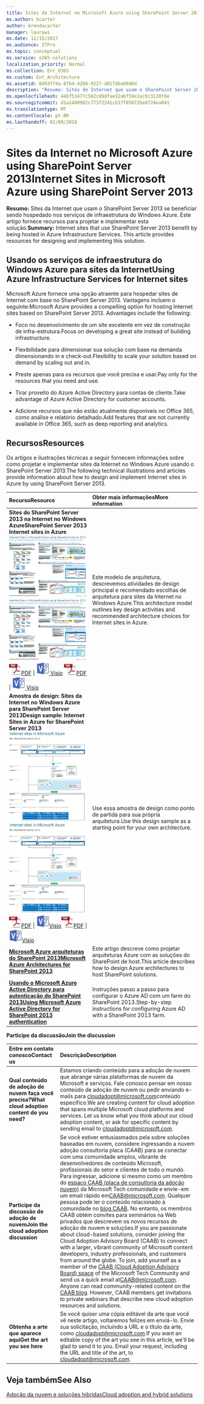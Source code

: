 ```yaml
---
title: Sites da Internet no Microsoft Azure using SharePoint Server 2013
ms.author: bcarter
author: brendacarter
manager: laurawi
ms.date: 12/15/2017
ms.audience: ITPro
ms.topic: conceptual
ms.service: o365-solutions
localization_priority: Normal
ms.collection: Ent_O365
ms.custom: Ent_Architecture
ms.assetid: 0d93ff4a-8fbd-42b8-9227-d817dba0046d
description: "Resumo: Sites de Internet que usam o SharePoint Server 2013 se beneficiar sendo hospedado nos serviços de infraestrutura do Windows Azure. Este artigo fornece recursos para projetar e implementar esta solução."
ms.openlocfilehash: 44bf53477c502c89dfae32abf59e1ac0c3120f8e
ms.sourcegitcommit: d1a1480982c773f2241cb17f85072be8724ea841
ms.translationtype: MT
ms.contentlocale: pt-BR
ms.lasthandoff: 02/09/2018
---
```

# <a name="internet-sites-in-microsoft-azure-using-sharepoint-server-2013"></a><span data-ttu-id="cedda-104">Sites da Internet no Microsoft Azure using SharePoint Server 2013</span><span class="sxs-lookup"><span data-stu-id="cedda-104">Internet Sites in Microsoft Azure using SharePoint Server 2013</span></span>

 <span data-ttu-id="cedda-p102">**Resumo:** Sites da Internet que usam o SharePoint Server 2013 se beneficiar sendo hospedado nos serviços de infraestrutura do Windows Azure. Este artigo fornece recursos para projetar e implementar esta solução.</span><span class="sxs-lookup"><span data-stu-id="cedda-p102">**Summary:** Internet sites that use SharePoint Server 2013 benefit by being hosted in Azure Infrastructure Services. This article provides resources for designing and implementing this solution.</span></span>
  
## <a name="using-azure-infrastructure-services-for-internet-sites"></a><span data-ttu-id="cedda-107">Usando os serviços de infraestrutura do Windows Azure para sites da Internet</span><span class="sxs-lookup"><span data-stu-id="cedda-107">Using Azure Infrastructure Services for Internet sites</span></span>

<span data-ttu-id="cedda-p103">Microsoft Azure fornece uma opção atraente para hospedar sites de Internet com base no SharePoint Server 2013. Vantagens incluem o seguinte:</span><span class="sxs-lookup"><span data-stu-id="cedda-p103">Microsoft Azure provides a compelling option for hosting Internet sites based on SharePoint Server 2013. Advantages include the following:</span></span>
  
- <span data-ttu-id="cedda-110">Foco no desenvolvimento de um site excelente em vez de construção de infra-estrutura.</span><span class="sxs-lookup"><span data-stu-id="cedda-110">Focus on developing a great site instead of building infrastructure.</span></span>
    
- <span data-ttu-id="cedda-111">Flexibilidade para dimensionar sua solução com base na demanda dimensionando in e check-out.</span><span class="sxs-lookup"><span data-stu-id="cedda-111">Flexibility to scale your solution based on demand by scaling out and in.</span></span>
    
- <span data-ttu-id="cedda-112">Preste apenas para os recursos que você precisa e usar.</span><span class="sxs-lookup"><span data-stu-id="cedda-112">Pay only for the resources that you need and use.</span></span>
    
- <span data-ttu-id="cedda-113">Tirar proveito do Azure Active Directory para contas de cliente.</span><span class="sxs-lookup"><span data-stu-id="cedda-113">Take advantage of Azure Active Directory for customer accounts.</span></span>
    
- <span data-ttu-id="cedda-114">Adicione recursos que não estão atualmente disponíveis no Office 365, como análise e relatório detalhado.</span><span class="sxs-lookup"><span data-stu-id="cedda-114">Add features that are not currently available in Office 365, such as deep reporting and analytics.</span></span>
    
## <a name="resources"></a><span data-ttu-id="cedda-115">Recursos</span><span class="sxs-lookup"><span data-stu-id="cedda-115">Resources</span></span>

<span data-ttu-id="cedda-116">Os artigos e ilustrações técnicas a seguir fornecem informações sobre como projetar e implementar sites da Internet no Windows Azure usando o SharePoint Server 2013.</span><span class="sxs-lookup"><span data-stu-id="cedda-116">The following technical illustrations and articles provide information about how to design and implement Internet sites in Azure by using SharePoint Server 2013.</span></span>
  
|<span data-ttu-id="cedda-117">**Recurso**</span><span class="sxs-lookup"><span data-stu-id="cedda-117">**Resource**</span></span>|<span data-ttu-id="cedda-118">**Obter mais informações**</span><span class="sxs-lookup"><span data-stu-id="cedda-118">**More information**</span></span>|
|:-----|:-----|
|<span data-ttu-id="cedda-119">**Sites do SharePoint Server 2013 na Internet no Windows Azure**</span><span class="sxs-lookup"><span data-stu-id="cedda-119">**SharePoint Server 2013 Internet sites in Azure**</span></span> <br/> <span data-ttu-id="cedda-120">[![Imagem de sites da Internet no Windows Azure usando o SharePoint](images/MS_AZ_SPInternetSites.jpg)          ](https://go.microsoft.com/fwlink/p/?LinkId=392552)</span><span class="sxs-lookup"><span data-stu-id="cedda-120">[![Image of Internet sites in Azure using SharePoint](images/MS_AZ_SPInternetSites.jpg)          ](https://go.microsoft.com/fwlink/p/?LinkId=392552)</span></span> <br/> <span data-ttu-id="cedda-121">![Arquivo PDF](images/ITPro_Other_PDFicon.png)[PDF](https://go.microsoft.com/fwlink/p/?LinkId=392552) \| [ ![arquivo Visio](images/ITPro_Other_VisioIcon.jpg)          ](https://go.microsoft.com/fwlink/p/?LinkId=392551)[Visio](https://go.microsoft.com/fwlink/p/?LinkId=392551)  </span><span class="sxs-lookup"><span data-stu-id="cedda-121">![PDF file](images/ITPro_Other_PDFicon.png)[PDF](https://go.microsoft.com/fwlink/p/?LinkId=392552)  \| [![Visio file](images/ITPro_Other_VisioIcon.jpg)          ](https://go.microsoft.com/fwlink/p/?LinkId=392551)[Visio](https://go.microsoft.com/fwlink/p/?LinkId=392551)</span></span> <br/> |<span data-ttu-id="cedda-122">Este modelo de arquitetura, descrevemos atividades de design principal e recomendado escolhas de arquitetura para sites da Internet no Windows Azure.</span><span class="sxs-lookup"><span data-stu-id="cedda-122">This architecture model outlines key design activities and recommended architecture choices for Internet sites in Azure.</span></span>  <br/> |
|<span data-ttu-id="cedda-123">**Amostra de design: Sites da Internet no Windows Azure para SharePoint Server 2013**</span><span class="sxs-lookup"><span data-stu-id="cedda-123">**Design sample: Internet Sites in Azure for SharePoint Server 2013**</span></span> <br/> <span data-ttu-id="cedda-124">[![Imagem da amostra de Design: sites da Internet no Microsoft Azure para o SharePoint 2013](images/MS_AZ_InternetSitesDesignSample.jpg)          ](https://go.microsoft.com/fwlink/p/?LinkId=392549)</span><span class="sxs-lookup"><span data-stu-id="cedda-124">[![Image of the Design sample: Internet sites in Microsoft Azure for SharePoint 2013](images/MS_AZ_InternetSitesDesignSample.jpg)          ](https://go.microsoft.com/fwlink/p/?LinkId=392549)</span></span> <br/> <span data-ttu-id="cedda-125">![Arquivo PDF](images/ITPro_Other_PDFicon.png)[PDF](https://go.microsoft.com/fwlink/p/?LinkId=392549)  \| ![arquivo do Visio](images/ITPro_Other_VisioIcon.jpg)[Visio](https://go.microsoft.com/fwlink/p/?LinkId=392548)</span><span class="sxs-lookup"><span data-stu-id="cedda-125">![PDF file](images/ITPro_Other_PDFicon.png)[PDF](https://go.microsoft.com/fwlink/p/?LinkId=392549)  \| ![Visio file](images/ITPro_Other_VisioIcon.jpg)[Visio](https://go.microsoft.com/fwlink/p/?LinkId=392548)</span></span> <br/> |<span data-ttu-id="cedda-126">Use essa amostra de design como ponto de partida para sua própria arquitetura.</span><span class="sxs-lookup"><span data-stu-id="cedda-126">Use this design sample as a starting point for your own architecture.</span></span>  <br/> |
|<span data-ttu-id="cedda-127">**[Microsoft Azure arquiteturas do SharePoint 2013](microsoft-azure-architectures-for-sharepoint-2013.md)**</span><span class="sxs-lookup"><span data-stu-id="cedda-127">**[Microsoft Azure Architectures for SharePoint 2013](microsoft-azure-architectures-for-sharepoint-2013.md)**</span></span> <br/> |<span data-ttu-id="cedda-128">Este artigo descreve como projetar arquiteturas Azure com as soluções do SharePoint de host.</span><span class="sxs-lookup"><span data-stu-id="cedda-128">This article describes how to design Azure architectures to host SharePoint solutions.</span></span>  <br/> |
|<span data-ttu-id="cedda-129">**[Usando o Microsoft Azure Active Directory para autenticação do SharePoint 2013](using-microsoft-azure-active-directory-for-sharepoint-2013-authentication.md)**</span><span class="sxs-lookup"><span data-stu-id="cedda-129">**[Using Microsoft Azure Active Directory for SharePoint 2013 authentication](using-microsoft-azure-active-directory-for-sharepoint-2013-authentication.md)**</span></span> <br/> |<span data-ttu-id="cedda-130">Instruções passo a passo para configurar o Azure AD com um farm do SharePoint 2013.</span><span class="sxs-lookup"><span data-stu-id="cedda-130">Step-by-step instructions for configuring Azure AD with a SharePoint 2013 farm.</span></span>  <br/> |
   
<span data-ttu-id="cedda-131">**Participe da discussão**</span><span class="sxs-lookup"><span data-stu-id="cedda-131">**Join the discussion**</span></span>

|<span data-ttu-id="cedda-132">**Entre em contato conosco**</span><span class="sxs-lookup"><span data-stu-id="cedda-132">**Contact us**</span></span>|<span data-ttu-id="cedda-133">**Descrição**</span><span class="sxs-lookup"><span data-stu-id="cedda-133">**Description**</span></span>|
|:-----|:-----|
|<span data-ttu-id="cedda-134">**Qual conteúdo de adoção de nuvem faça você precisa?**</span><span class="sxs-lookup"><span data-stu-id="cedda-134">**What cloud adoption content do you need?**</span></span> <br/> |<span data-ttu-id="cedda-p104">Estamos criando conteúdo para a adoção de nuvem que abrange várias plataformas de nuvem da Microsoft e serviços. Fale conosco pensar em nosso conteúdo de adoção de nuvem ou pedir enviando e-mails para [cloudadopt@microsoft.com](mailto:cloudadopt@microsoft.com?Subject=[Cloud%20Adoption%20Content%20Feedback]:%20)conteúdo específico.</span><span class="sxs-lookup"><span data-stu-id="cedda-p104">We are creating content for cloud adoption that spans multiple Microsoft cloud platforms and services. Let us know what you think about our cloud adoption content, or ask for specific content by sending email to [cloudadopt@microsoft.com](mailto:cloudadopt@microsoft.com?Subject=[Cloud%20Adoption%20Content%20Feedback]:%20).  </span></span><br/> |
|<span data-ttu-id="cedda-137">**Participe da discussão de adoção de nuvem**</span><span class="sxs-lookup"><span data-stu-id="cedda-137">**Join the cloud adoption discussion**</span></span> <br/> |<span data-ttu-id="cedda-p105">Se você estiver entusiasmados pela sobre soluções baseadas em nuvem, considere ingressando a nuvem adoção consultoria placa (CAAB) para se conectar com uma comunidade amplos, vibrante de desenvolvedores de conteúdo Microsoft, profissionais do setor e clientes de todo o mundo. Para ingressar, adicione si mesmo como um membro do [espaço CAAB (placa de consultoria da adoção nuvem)](https://aka.ms/caab) da Microsoft Tech comunidade e envie-em um email rápido em[CAAB@microsoft.com](mailto:caab@microsoft.com?Subject=I%20just%20joined%20the%20Cloud%20Adoption%20Advisory%20Board!). Qualquer pessoa pode ler o conteúdo relacionado à comunidade no [blog CAAB](https://blogs.technet.com/b/solutions_advisory_board/). No entanto, os membros CAAB obtém convites para seminários na Web privados que descrevem os novos recursos de adoção de nuvem e soluções.</span><span class="sxs-lookup"><span data-stu-id="cedda-p105">If you are passionate about cloud-based solutions, consider joining the Cloud Adoption Advisory Board (CAAB) to connect with a larger, vibrant community of Microsoft content developers, industry professionals, and customers from around the globe. To join, add yourself as a member of the [CAAB (Cloud Adoption Advisory Board) space](https://aka.ms/caab) of the Microsoft Tech Community and send us a quick email at[CAAB@microsoft.com](mailto:caab@microsoft.com?Subject=I%20just%20joined%20the%20Cloud%20Adoption%20Advisory%20Board!). Anyone can read community-related content on the [CAAB blog](https://blogs.technet.com/b/solutions_advisory_board/). However, CAAB members get invitations to private webinars that describe new cloud adoption resources and solutions.  </span></span><br/> |
|<span data-ttu-id="cedda-141">**Obtenha a arte que aparece aqui**</span><span class="sxs-lookup"><span data-stu-id="cedda-141">**Get the art you see here**</span></span> <br/> |<span data-ttu-id="cedda-p106">Se você quiser uma cópia editável da arte que você vê neste artigo, voltaremos felizes em enviá-lo. Envie sua solicitação, incluindo a URL e o título da arte, como [cloudadopt@microsoft.com](mailto:cloudadopt@microsoft.com?subject=[Art%20Request]:%20).</span><span class="sxs-lookup"><span data-stu-id="cedda-p106">If you want an editable copy of the art you see in this article, we'll be glad to send it to you. Email your request, including the URL and title of the art, to [cloudadopt@microsoft.com](mailto:cloudadopt@microsoft.com?subject=[Art%20Request]:%20).  </span></span><br/> |
   
## <a name="see-also"></a><span data-ttu-id="cedda-144">Veja também</span><span class="sxs-lookup"><span data-stu-id="cedda-144">See Also</span></span>

[<span data-ttu-id="cedda-145">Adoção da nuvem e soluções híbridas</span><span class="sxs-lookup"><span data-stu-id="cedda-145">Cloud adoption and hybrid solutions</span></span>](cloud-adoption-and-hybrid-solutions.md)



